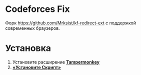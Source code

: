 # Codeforces Fix

Форк https://github.com/Mrksist/kf-redirect-ext с поддержкой современных браузеров.

# Установка

1. Установите расширение **[Tampermonkey](https://www.tampermonkey.net/index.php)**
2. **[«Установите Скрипт»](./codeforcesfix.user.js)**
